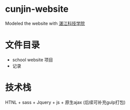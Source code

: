 # cunjin-website

Modeled the website with [湛江科技学院](https://www.zjkju.edu.cn/index.htm)

# 文件目录
- school website 项目
- 记录

# 技术栈
HTNL + sass + Jquery + js + 原生ajax  (后续可补充gulp打包)




